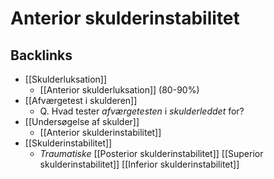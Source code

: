 # Anterior skulderinstabilitet
## Backlinks
* [[Skulderluksation]]
	* [[Anterior skulderluksation]] (80-90%)
* [[Afværgetest i skulderen]]
	* Q. Hvad tester *afværgetesten* i *skulderleddet* for?
* [[Undersøgelse af skulder]]
	* [[Anterior skulderinstabilitet]]
* [[Skulderinstabilitet]]
	* *Traumatiske*
[[Posterior skulderinstabilitet]]
[[Superior skulderinstabilitet]]
[[Inferior skulderinstabilitet]]

<!-- #anki/tag/med/Orto #anki/deck/Medicine -->

<!-- {BearID:0DC2F965-F72F-4FD2-9B35-AD9575C9EDB5-19264-00002454409EE3E3} -->
